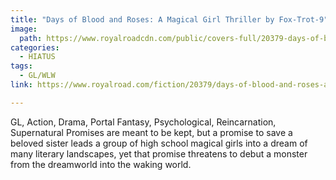 ```yaml
---
title: "Days of Blood and Roses: A Magical Girl Thriller by Fox-Trot-9"
image:
  path: https://www.royalroadcdn.com/public/covers-full/20379-days-of-blood-and-roses-a-magical-girl-thriller.jpg
categories:
  - HIATUS
tags:
  - GL/WLW
link: https://www.royalroad.com/fiction/20379/days-of-blood-and-roses-a-magical-girl-thriller

---
```

GL, Action, Drama, Portal Fantasy, Psychological, Reincarnation, Supernatural
Promises are meant to be kept, but a promise to save a beloved sister leads a group of high school magical girls into a dream of many literary landscapes, yet that promise threatens to debut a monster from the dreamworld into the waking world.

